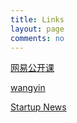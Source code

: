 ```yaml
---
title: Links
layout: page
comments: no
---
```


[网易公开课](http://open.163.com/)  
  
    
[wangyin](http://www.yinwang.org/)  
    
    
[Startup News](http://news.dbanotes.net/)


